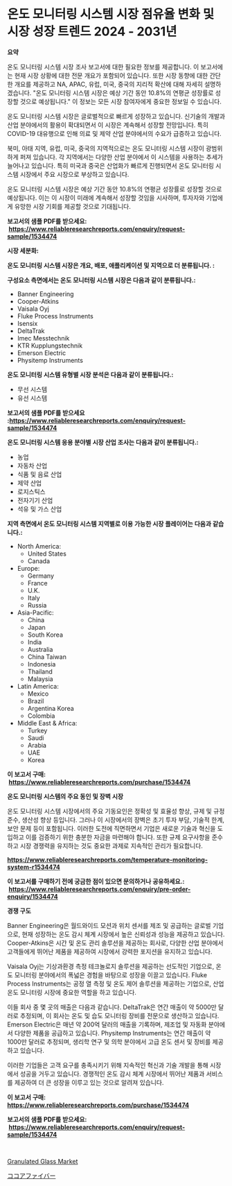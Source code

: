 <p><h1>온도 모니터링 시스템 시장 점유율 변화 및 시장 성장 트렌드 2024 - 2031년</h1></p><p><strong>요약</strong></p>
<p><p>온도 모니터링 시스템 시장 조사 보고서에 대한 필요한 정보를 제공합니다. 이 보고서에는 현재 시장 상황에 대한 전문 개요가 포함되어 있습니다. 또한 시장 동향에 대한 간단한 개요를 제공하고 NA, APAC, 유럽, 미국, 중국의 지리적 확산에 대해 자세히 설명하겠습니다. "온도 모니터링 시스템 시장은 예상 기간 동안 10.8%의 연평균 성장률로 성장할 것으로 예상됩니다." 이 정보는 모든 시장 참여자에게 중요한 정보일 수 있습니다.</p><p>온도 모니터링 시스템 시장은 글로벌적으로 빠르게 성장하고 있습니다. 신기술의 개발과 산업 분야에서의 활용이 확대되면서 이 시장은 계속해서 성장할 전망입니다. 특히 COVID-19 대유행으로 인해 의료 및 제약 산업 분야에서의 수요가 급증하고 있습니다.</p><p>북미, 아태 지역, 유럽, 미국, 중국의 지역적으로는 온도 모니터링 시스템 시장이 광범위하게 퍼져 있습니다. 각 지역에서는 다양한 산업 분야에서 이 시스템을 사용하는 추세가 늘어나고 있습니다. 특히 미국과 중국은 산업화가 빠르게 진행되면서 온도 모니터링 시스템 시장에서 주요 시장으로 부상하고 있습니다.</p><p>온도 모니터링 시스템 시장은 예상 기간 동안 10.8%의 연평균 성장률로 성장할 것으로 예상됩니다. 이는 이 시장이 미래에 계속해서 성장할 것임을 시사하며, 투자자와 기업에게 유망한 시장 기회를 제공할 것으로 기대됩니다.</p></p>
<p><strong>보고서의 샘플 PDF를 받으세요: &nbsp;<a href="https://www.reliableresearchreports.com/enquiry/request-sample/1534474">https://www.reliableresearchreports.com/enquiry/request-sample/1534474</a></strong></p>
<p><strong>시장 세분화:</strong></p>
<p><strong> 온도 모니터링 시스템 시장은 개요, 배포, 애플리케이션 및 지역으로 더 분류됩니다. :</strong></p>
<p><strong>구성요소 측면에서는 온도 모니터링 시스템 시장은 다음과 같이 분류됩니다.:</strong></p>
<p><ul><li>Banner Engineering</li><li>Cooper-Atkins</li><li>Vaisala Oyj</li><li>Fluke Process Instruments</li><li>Isensix</li><li>DeltaTrak</li><li>Imec Messtechnik</li><li>KTR Kupplungstechnik</li><li>Emerson Electric</li><li>Physitemp Instruments</li></ul></p>
<p><strong> 온도 모니터링 시스템 유형별 시장 분석은 다음과 같이 분류됩니다.:</strong></p>
<p><ul><li>무선 시스템</li><li>유선 시스템</li></ul></p>
<p><strong>보고서의 샘플 PDF를 받으세요 :<a href="https://www.reliableresearchreports.com/enquiry/request-sample/1534474">https://www.reliableresearchreports.com/enquiry/request-sample/1534474</a></strong></p>
<p><strong> 온도 모니터링 시스템 응용 분야별 시장 산업 조사는 다음과 같이 분류됩니다.:</strong></p>
<p><ul><li>농업</li><li>자동차 산업</li><li>식품 및 음료 산업</li><li>제약 산업</li><li>로지스틱스</li><li>전자기기 산업</li><li>석유 및 가스 산업</li></ul></p>
<p><strong>지역 측면에서 온도 모니터링 시스템 지역별로 이용 가능한 시장 플레이어는 다음과 같습니다.:</strong></p>
<p><ul>
    <li>
        North America:
        <ul>
            <li>United States</li>
            <li>Canada</li>
        </ul>
    </li>
    <li>
        Europe:
        <ul>
            <li>Germany</li>
            <li>France</li>
            <li>U.K.</li>
            <li>Italy</li>
            <li>Russia</li>
        </ul>
    </li>
    <li>
        Asia-Pacific:
        <ul>
            <li>China</li>
            <li>Japan</li>
            <li>South Korea</li>
            <li>India</li>
            <li>Australia</li>
            <li>China Taiwan</li>
            <li>Indonesia</li>
            <li>Thailand</li>
            <li>Malaysia</li>
        </ul>
    </li>
    <li>
        Latin America:
        <ul>
            <li>Mexico</li>
            <li>Brazil</li>
            <li>Argentina Korea</li>
            <li>Colombia</li>
        </ul>
    </li>
    <li>
        Middle East & Africa:
        <ul>
            <li>Turkey</li>
            <li>Saudi</li>
            <li>Arabia</li>
            <li>UAE</li>
            <li>Korea</li>
        </ul>
    </li>
    </ul></p>
<p><strong>이 보고서 구매: &nbsp;<a href="https://www.reliableresearchreports.com/purchase/1534474">https://www.reliableresearchreports.com/purchase/1534474</a></strong></p>
<p><strong>온도 모니터링 시스템의 주요 동인 및 장벽 시장</strong></p>
<p><p>온도 모니터링 시스템 시장에서의 주요 기동요인은 정확성 및 효율성 향상, 규제 및 규정 준수, 생산성 향상 등입니다. 그러나 이 시장에서의 장벽은 초기 투자 부담, 기술적 한계, 보안 문제 등이 포함됩니다. 이러한 도전에 직면하면서 기업은 새로운 기술과 혁신을 도입하고 이를 검증하기 위한 충분한 자금을 마련해야 합니다. 또한 규제 요구사항을 준수하고 시장 경쟁력을 유지하는 것도 중요한 과제로 지속적인 관리가 필요합니다.</p></p>
<p><strong><a href="https://www.reliableresearchreports.com/temperature-monitoring-system-r1534474">https://www.reliableresearchreports.com/temperature-monitoring-system-r1534474</a></strong></p>
<p><strong>이 보고서를 구매하기 전에 궁금한 점이 있으면 문의하거나 공유하세요.: &nbsp;<a href="https://www.reliableresearchreports.com/enquiry/pre-order-enquiry/1534474">https://www.reliableresearchreports.com/enquiry/pre-order-enquiry/1534474</a></strong></p>
<p><strong>경쟁 구도</strong></p>
<p><p>Banner Engineering은 월드와이드 모션과 위치 센서를 제조 및 공급하는 글로벌 기업으로, 현재 성장하는 온도 감시 체계 시장에서 높은 신뢰성과 성능을 제공하고 있습니다. Cooper-Atkins은 시간 및 온도 관리 솔루션을 제공하는 회사로, 다양한 산업 분야에서 고객들에게 뛰어난 제품을 제공하여 시장에서 강력한 포지션을 유지하고 있습니다.</p><p>Vaisala Oyj는 기상과환경 측정 테크놀로지 솔루션을 제공하는 선도적인 기업으로, 온도 모니터링 분야에서의 폭넓은 경험을 바탕으로 성장을 이끌고 있습니다. Fluke Process Instruments는 공정 열 측정 및 온도 제어 솔루션을 제공하는 기업으로, 산업 온도 모니터링 시장에 중요한 역할을 하고 있습니다.</p><p>이들 회사 중 몇 곳의 매출은 다음과 같습니다. DeltaTrak은 연간 매출이 약 5000만 달러로 추정되며, 이 회사는 온도 및 습도 모니터링 장비를 전문으로 생산하고 있습니다. Emerson Electric은 매년 약 200억 달러의 매출을 기록하며, 제조업 및 자동화 분야에서 다양한 제품을 공급하고 있습니다. Physitemp Instruments는 연간 매출이 약 1000만 달러로 추정되며, 생리학 연구 및 의학 분야에서 고급 온도 센서 및 장비를 제공하고 있습니다.</p><p>이러한 기업들은 고객 요구를 충족시키기 위해 지속적인 혁신과 기술 개발을 통해 시장에서 성공을 거두고 있습니다. 경쟁적인 온도 감시 체계 시장에서 뛰어난 제품과 서비스를 제공하여 더 큰 성장을 이루고 있는 것으로 알려져 있습니다.</p></p>
<p><strong>이 보고서 구매: &nbsp; <a href="https://www.reliableresearchreports.com/purchase/1534474">https://www.reliableresearchreports.com/purchase/1534474</a></strong></p>
<p><strong>보고서의 샘플 PDF를 받으세요: &nbsp;<a href="https://www.reliableresearchreports.com/enquiry/request-sample/1534474">https://www.reliableresearchreports.com/enquiry/request-sample/1534474</a></strong><strong></strong></p>
<p>&nbsp;</p>
<p><p><a href="https://rainy-horn-d69.notion.site/Granulated-Glass-Market-Size-Reflecting-a-Forecast-Till-2031-Market-By-Type-By-Application-and-By--2b6289d26eac4ed5b347f4a721801d94">Granulated Glass Market</a></p><p><a href="https://github.com/zoetazuur/Market-Research-Report-List-1/blob/main/916760919723.md">ココアファイバー</a></p></p>